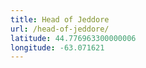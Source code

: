 ```yaml
---
title: Head of Jeddore
url: /head-of-jeddore/
latitude: 44.776963300000006
longitude: -63.071621
---
```

